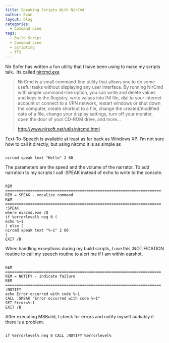 ```yaml
---
title: Speaking Scripts With NirCmd
author: Evan
layout: blog 
categories:
  - Command Line
tags:
  - Build Script
  - Command Line
  - Scripting
  - TTS
---
```

 [1]: http://www.nirsoft.net/utils/nircmd.html
Nir Sofer has written a fun utility that I have been using to make my scripts talk.  Its called [nircmd.exe][1]

> NirCmd is a small command-line utility that allows you to do some useful tasks without displaying any user interface. By running NirCmd with simple command-line option, you can write and delete values and keys in the Registry, write values into INI file, dial to your internet account or connect to a VPN network, restart windows or shut down the computer, create shortcut to a file, change the created/modified date of a file, change your display settings, turn off your monitor, open the door of your CD-ROM drive, and more&#8230;
> 
> http://www.nirsoft.net/utils/nircmd.html

Text-To-Speach is available at least as far back as Windows XP. I&#8217;m not sure how to call it directly, but using nircmd it is as simple as

<pre><code class="prettyprint">
nircmd speak text "Hello" 2 60
</pre></code>

The parameters are the speed and the volume of the narrator. To add narration to my scripts I call :SPEAK instead of echo to write to the console.

<pre><code class="prettyprint">
REM =====================================================================
REM = SPEAK - vocalize command
REM =====================================================================
:SPEAK
where nircmd.exe /Q
if %errorlevel% neq 0 ( 
echo %~1 
) else (
nircmd speak text "%~1" 2 60
)
EXIT /B
</pre></code>

When handling exceptions during my build scripts, I use this :NOTIFICATION routine to call my speech routine to alert me if I am within earshot.

<pre><code class="prettyprint">
REM =====================================================================
REM = NOTIFY - indicate failure
REM =====================================================================
:NOTIFY
echo Error occurred with code %~1
CALL :SPEAK "Error occurred with code %~1"
SET Error=%~1
EXIT /B
</pre></code>

After executing MSBuild, I check for errors and notify myself audiably if there is a problem.

<pre><code class="prettyprint">
if %errorlevel% neq 0 CALL :NOTIFY %errorlevel%
</pre></code>
